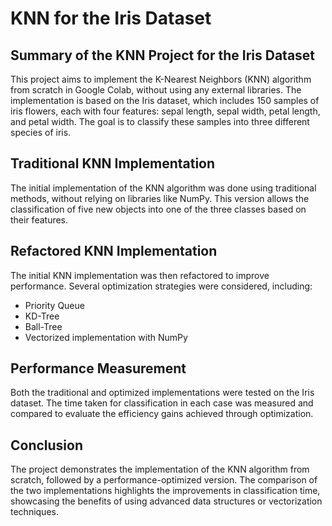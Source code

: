 # KNN for the Iris Dataset

## Summary of the KNN Project for the Iris Dataset

This project aims to implement the K-Nearest Neighbors (KNN) algorithm from scratch in Google Colab, without using any external libraries. The implementation is based on the Iris dataset, which includes 150 samples of iris flowers, each with four features: sepal length, sepal width, petal length, and petal width. The goal is to classify these samples into three different species of iris.

## Traditional KNN Implementation

The initial implementation of the KNN algorithm was done using traditional methods, without relying on libraries like NumPy. This version allows the classification of five new objects into one of the three classes based on their features.

## Refactored KNN Implementation

The initial KNN implementation was then refactored to improve performance. Several optimization strategies were considered, including:

- Priority Queue
- KD-Tree
- Ball-Tree
- Vectorized implementation with NumPy

## Performance Measurement

Both the traditional and optimized implementations were tested on the Iris dataset. The time taken for classification in each case was measured and compared to evaluate the efficiency gains achieved through optimization.

## Conclusion

The project demonstrates the implementation of the KNN algorithm from scratch, followed by a performance-optimized version. The comparison of the two implementations highlights the improvements in classification time, showcasing the benefits of using advanced data structures or vectorization techniques.

